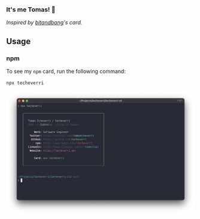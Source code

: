 ### It's me Tomas! 👋

_Inspired by [bitandbang](https://github.com/bnb/bitandbang)'s card._

## Usage

### npm

To see my `npm` card, run the following command:

```sh
npx techeverri
```

![image](./screenshot.png)
